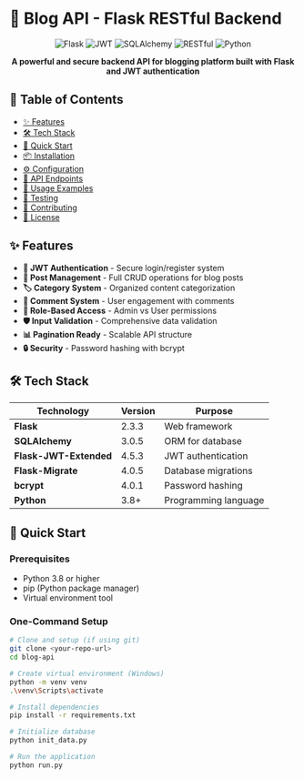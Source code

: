 # 🚀 Blog API - Flask RESTful Backend

<div align="center">

![Flask](https://img.shields.io/badge/Flask-2.3.3-important?style=for-the-badge&logo=flask)
![JWT](https://img.shields.io/badge/JWT-Authentication-yellow?style=for-the-badge&logo=json-web-tokens)
![SQLAlchemy](https://img.shields.io/badge/SQLAlchemy-ORM-red?style=for-the-badge&logo=python)
![RESTful](https://img.shields.io/badge/RESTful-API-success?style=for-the-badge&logo=api)
![Python](https://img.shields.io/badge/Python-3.8%2B-blue?style=for-the-badge&logo=python)

**A powerful and secure backend API for blogging platform built with Flask and JWT authentication**

</div>

## 📖 Table of Contents

- [✨ Features](#-features)
- [🛠️ Tech Stack](#-tech-stack)
- [🚀 Quick Start](#-quick-start)
- [📦 Installation](#-installation)
- [⚙️ Configuration](#-configuration)
- [🔐 API Endpoints](#-api-endpoints)
- [🎯 Usage Examples](#-usage-examples)
- [🧪 Testing](#-testing)
- [🤝 Contributing](#-contributing)
- [📄 License](#-license)

## ✨ Features

- **🔐 JWT Authentication** - Secure login/register system
- **📝 Post Management** - Full CRUD operations for blog posts
- **🏷️ Category System** - Organized content categorization
- **💬 Comment System** - User engagement with comments
- **👑 Role-Based Access** - Admin vs User permissions
- **🛡️ Input Validation** - Comprehensive data validation
- **📊 Pagination Ready** - Scalable API structure
- **🔒 Security** - Password hashing with bcrypt

## 🛠️ Tech Stack

| Technology | Version | Purpose |
|------------|---------|---------|
| **Flask** | 2.3.3 | Web framework |
| **SQLAlchemy** | 3.0.5 | ORM for database |
| **Flask-JWT-Extended** | 4.5.3 | JWT authentication |
| **Flask-Migrate** | 4.0.5 | Database migrations |
| **bcrypt** | 4.0.1 | Password hashing |
| **Python** | 3.8+ | Programming language |

## 🚀 Quick Start

### Prerequisites

- Python 3.8 or higher
- pip (Python package manager)
- Virtual environment tool

### One-Command Setup

```bash
# Clone and setup (if using git)
git clone <your-repo-url>
cd blog-api

# Create virtual environment (Windows)
python -m venv venv
.\venv\Scripts\activate

# Install dependencies
pip install -r requirements.txt

# Initialize database
python init_data.py

# Run the application
python run.py